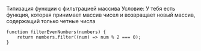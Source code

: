 Типизация функции с фильтрацией массива
Условие: У тебя есть функция, которая принимает массив чисел и возвращает новый массив, содержащий только четные числа

```
function filterEvenNumbers(numbers) {
    return numbers.filter((num) => num % 2 === 0);
}
```
